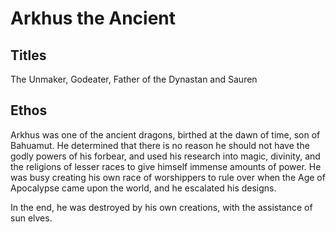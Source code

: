 # Arkhus the Ancient

<!-- toc -->

## Titles

The Unmaker, Godeater, Father of the Dynastan and Sauren

## Ethos

Arkhus was one of the ancient dragons, birthed at the dawn of time, son of Bahuamut. He determined that there is no reason he should not have the godly powers of his forbear, and used his research into magic, divinity, and the religions of lesser races to give himself immense amounts of power. He was busy creating his own race of worshippers to rule over when the Age of Apocalypse came upon the world, and he escalated his designs.

In the end, he was destroyed by his own creations, with the assistance of sun elves.